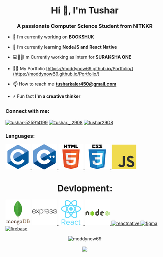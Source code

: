 <h1 align="center">Hi 👋, I'm Tushar</h1>
<h3 align="center">A passionate Computer Science Student from NITKKR</h3>

- 🔭 I’m currently working on **BOOKSHUK**

- 🌱 I’m currently learning **NodeJS and React Native**

- 💻👨‍💻I'm Currently working as Intern for **SURAKSHA ONE**

- 👨‍💻 My Portfolio [https://moddynow69.github.io/Portfolio/](https://moddynow69.github.io/Portfolio/)

- 📫 How to reach me **tusharkaler450@gmail.com**

- ⚡ Fun fact **I'm a creative thinker**

<h3 align="left">Connect with me:</h3>
<p align="left">
<a href="https://linkedin.com/in/tushar-525914199" target="blank"><img align="center" src="https://raw.githubusercontent.com/rahuldkjain/github-profile-readme-generator/master/src/images/icons/Social/linked-in-alt.svg" alt="tushar-525914199" height="30" width="40" /></a>
<a href="https://instagram.com/tushar._.2908" target="blank"><img align="center" src="https://raw.githubusercontent.com/rahuldkjain/github-profile-readme-generator/master/src/images/icons/Social/instagram.svg" alt="tushar._.2908" height="30" width="40" /></a>
<a href="https://www.codechef.com/users/tushar2908" target="blank"><img align="center" src="https://cdn.jsdelivr.net/npm/simple-icons@3.1.0/icons/codechef.svg" alt="tushar2908" height="30" width="40" /></a>
</p>

<h3 align="left">Languages:</h3>
<p align="left">
<a href="https://www.cprogramming.com/" target="_blank" rel="noreferrer"> 
<img src="https://raw.githubusercontent.com/devicons/devicon/master/icons/c/c-original.svg" alt="c" width="80" height="80"/> </a> 
<a href="https://www.w3schools.com/cpp/" target="_blank" rel="noreferrer"> 
<img src="https://raw.githubusercontent.com/devicons/devicon/master/icons/cplusplus/cplusplus-original.svg" alt="cplusplus" width="80" height="80"/> </a>
 <a href="https://www.w3.org/html/" target="_blank" rel="noreferrer"> 
<img src="https://raw.githubusercontent.com/devicons/devicon/master/icons/html5/html5-original-wordmark.svg" alt="html5" width="80" height="80"/> </a>

 <a href="https://www.w3schools.com/css/" target="_blank" rel="noreferrer"> 
<img src="https://raw.githubusercontent.com/devicons/devicon/master/icons/css3/css3-original-wordmark.svg" alt="css3" width="80" height="80"/> </a> 
 <a href="https://developer.mozilla.org/en-US/docs/Web/JavaScript" target="_blank" rel="noreferrer"> 
<img src="https://raw.githubusercontent.com/devicons/devicon/master/icons/javascript/javascript-original.svg" alt="javascript" width="80" height="80"/> </a> 
 <br>
 <h1 align="center">Devlopment:</h1>
 <a href="https://www.mongodb.com/" target="_blank" rel="noreferrer"> 
  <img src="https://raw.githubusercontent.com/devicons/devicon/master/icons/mongodb/mongodb-original-wordmark.svg" alt="mongodb" width="80" height="80"/></a>  
<a href="https://expressjs.com" target="_blank" rel="noreferrer"> 
<img src="https://raw.githubusercontent.com/devicons/devicon/master/icons/express/express-original-wordmark.svg" alt="express" width="80" height="80"/> </a> 
 <a href="https://reactjs.org/" target="_blank" rel="noreferrer"> 
<img src="https://raw.githubusercontent.com/devicons/devicon/master/icons/react/react-original-wordmark.svg" alt="react" width="80" height="80"/> </a>
<a href="https://nodejs.org" target="_blank" rel="noreferrer"> 
<img src="https://raw.githubusercontent.com/devicons/devicon/master/icons/nodejs/nodejs-original-wordmark.svg" alt="nodejs" width="80" height="80"/> </a> 
 <a href="https://reactnative.dev/" target="_blank" rel="noreferrer"> 
<img src="[https://reactnative.dev/img/header_logo.svg](https://www.google.com/imgres?imgurl=https%3A%2F%2Fwww.datocms-assets.com%2F45470%2F1631026680-logo-react-native.png&tbnid=JzuOiaxksF60iM&vet=12ahUKEwj7r9Kb4qX_AhVd5nMBHY82CH0QMygBegUIARDmAQ..i&imgrefurl=https%3A%2F%2Fubidreams.fr%2Fen%2Fexpertises%2Fdevelopment%2Freact-native&docid=MtpA7Izvj9xwBM&w=522&h=343&q=react%20native&ved=2ahUKEwj7r9Kb4qX_AhVd5nMBHY82CH0QMygBegUIARDmAQ)" alt="reactnative" width="80" height="80"/> </a>
 
<a href="https://www.figma.com/" target="_blank" rel="noreferrer"> 
<img src="https://www.vectorlogo.zone/logos/figma/figma-icon.svg" alt="figma" width="80" height="80"/> </a> 
<a href="https://firebase.google.com/" target="_blank" rel="noreferrer"> 
<img src="https://www.vectorlogo.zone/logos/firebase/firebase-icon.svg" alt="firebase" width="80" height="80"/> </a> 

 
<p align="center"><img align="center" src="https://github-readme-stats.vercel.app/api/top-langs?username=moddynow69&show_icons=true&locale=en&layout=compact" alt="moddynow69" /></p>

<p align="center"><img align="center" src="https://streak-stats.demolab.com?user=moddynow69&theme=dracula alt="moddynow69" /></p>

